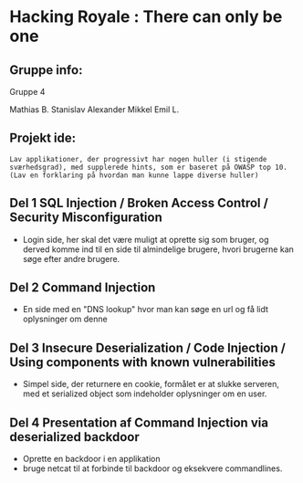 # Hacking Royale : There can only be one

## Gruppe info: 
Gruppe 4

Mathias B.
Stanislav
Alexander
Mikkel Emil L.

## Projekt ide:
    Lav applikationer, der progressivt har nogen huller (i stigende sværhedsgrad), med supplerede hints, som er baseret på OWASP top 10.
    (Lav en forklaring på hvordan man kunne lappe diverse huller)

## Del 1 SQL Injection / Broken Access Control / Security Misconfiguration
- Login side, her skal det være muligt at oprette sig som bruger, og derved komme ind til en side til almindelige brugere, hvori brugerne kan søge efter andre brugere. 

## Del 2 Command Injection
- En side med en "DNS lookup" hvor man kan søge en url og få lidt oplysninger om denne

## Del 3 Insecure Deserialization / Code Injection / Using components with known vulnerabilities
- Simpel side, der returnere en cookie, formålet er at slukke serveren, med et serialized object som indeholder oplysninger om en user.

## Del 4 Presentation af Command Injection via deserialized backdoor
- Oprette en backdoor i en applikation
- bruge netcat til at forbinde til backdoor og eksekvere commandlines.

